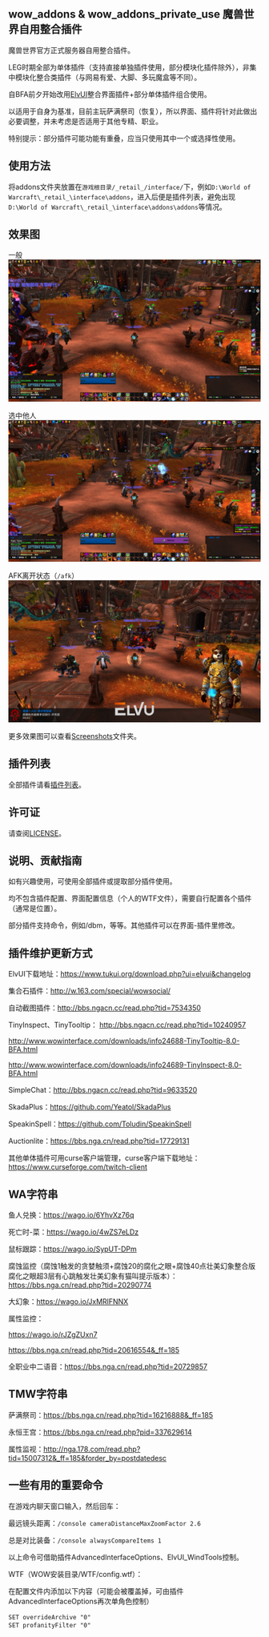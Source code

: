 ## wow_addons & wow_addons_private_use 魔兽世界自用整合插件
魔兽世界官方正式服务器自用整合插件。

LEG时期全部为单体插件（支持直接单独插件使用，部分模块化插件除外），非集中模块化整合类插件（与网易有爱、大脚、多玩魔盒等不同）。

自BFA前夕开始改用[ElvUI](https://www.tukui.org/download.php?ui=elvui&changelog)整合界面插件+部分单体插件组合使用。

以适用于自身为基准，目前主玩萨满祭司（恢复），所以界面、插件将针对此做出必要调整，并未考虑是否适用于其他专精、职业。

特别提示：部分插件可能功能有重叠，应当只使用其中一个或选择性使用。

## 使用方法
将addons文件夹放置在```游戏根目录/_retail_/interface/```下，例如```D:\World of Warcraft\_retail_\interface\addons```，进入后便是插件列表，避免出现```D:\World of Warcraft\_retail_\interface\addons\addons```等情况。

## 效果图
一般
![screen](./Screenshots/WoWScrnShot_072418_114147.jpg)

选中他人
![screen](./Screenshots/WoWScrnShot_072418_114142.jpg)

AFK离开状态（```/afk```）
![screen](./Screenshots/WoWScrnShot_072418_114158.jpg)

更多效果图可以查看[Screenshots](./Screenshots/)文件夹。

## 插件列表
全部插件请看[插件列表](addonslist.md)。

## 许可证
请查阅[LICENSE](LICENSE)。

## 说明、贡献指南
如有兴趣使用，可使用全部插件或提取部分插件使用。

均不包含插件配置、界面配置信息（个人的WTF文件），需要自行配置各个插件（通常是位置）。

部分插件支持命令，例如/dbm，等等。其他插件可以在界面-插件里修改。

## 插件维护更新方式
ElvUI下载地址：https://www.tukui.org/download.php?ui=elvui&changelog

集合石插件：http://w.163.com/special/wowsocial/

自动截图插件：http://bbs.ngacn.cc/read.php?tid=7534350

TinyInspect、TinyTooltip：
http://bbs.ngacn.cc/read.php?tid=10240957

http://www.wowinterface.com/downloads/info24688-TinyTooltip-8.0-BFA.html

http://www.wowinterface.com/downloads/info24689-TinyInspect-8.0-BFA.html

SimpleChat：http://bbs.ngacn.cc/read.php?tid=9633520

SkadaPlus：https://github.com/Yeatol/SkadaPlus

SpeakinSpell：https://github.com/Toludin/SpeakinSpell

Auctionlite：https://bbs.nga.cn/read.php?tid=17729131

其他单体插件可用curse客户端管理，curse客户端下载地址：https://www.curseforge.com/twitch-client

## WA字符串
鱼人兑换：https://wago.io/6YhvXz76q

死亡时-菜：https://wago.io/4wZS7eLDz

鼠标跟踪：https://wago.io/SypUT-DPm

腐蚀监控（腐蚀1触发的贪婪触须+腐蚀20的腐化之眼+腐蚀40点壮美幻象整合版 腐化之眼超3层有心跳触发壮美幻象有猫叫提示版本）：https://bbs.nga.cn/read.php?tid=20290774

大幻象：https://wago.io/JxMRlFNNX

属性监控：

https://wago.io/rJZgZUxn7

https://bbs.nga.cn/read.php?tid=20616554&_ff=185

全职业中二语音：https://bbs.nga.cn/read.php?tid=20729857

## TMW字符串
萨满祭司：https://bbs.nga.cn/read.php?tid=16216888&_ff=185

永恒王宫：https://bbs.nga.cn/read.php?pid=337629614

属性监视：http://nga.178.com/read.php?tid=15007312&_ff=185&forder_by=postdatedesc

## 一些有用的重要命令
在游戏内聊天窗口输入，然后回车：

最远镜头距离：`/console cameraDistanceMaxZoomFactor 2.6`

总是对比装备：`/console alwaysCompareItems 1`

以上命令可借助插件AdvancedInterfaceOptions、ElvUI_WindTools控制。

WTF（WOW安装目录/WTF/config.wtf）：

在配置文件内添加以下内容（可能会被覆盖掉，可由插件AdvancedInterfaceOptions再次单角色控制）

```
SET overrideArchive "0"
SET profanityFilter "0"
```